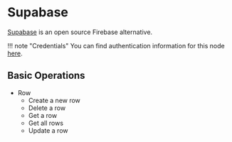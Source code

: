 # Supabase

[Supabase](https://supabase.com/) is an open source Firebase alternative.

!!! note "Credentials"
    You can find authentication information for this node [here](/integrations/credentials/supabase/).


## Basic Operations

* Row
    * Create a new row
    * Delete a row
    * Get a row
    * Get all rows
    * Update a row
